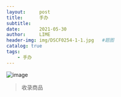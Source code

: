 ```yaml
---
layout:     post
title:      手办
subtitle:   
date:       2021-05-30
author:     LIME
header-img: img/DSCF0254-1-1.jpg   #题图
catalog: true
tags:
    - 手办
---
```


![image](https://user-images.githubusercontent.com/66418754/120087364-c34eda00-c119-11eb-9eb7-c9827db0f20a.png)

> 收录商品
